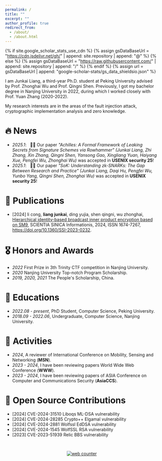 ```yaml
---
permalink: /
title: ""
excerpt: ""
author_profile: true
redirect_from: 
  - /about/
  - /about.html
---
```


{% if site.google_scholar_stats_use_cdn %}
{% assign gsDataBaseUrl = "https://cdn.jsdelivr.net/gh/" | append: site.repository | append: "@" %}
{% else %}
{% assign gsDataBaseUrl = "https://raw.githubusercontent.com/" | append: site.repository | append: "/" %}
{% endif %}
{% assign url = gsDataBaseUrl | append: "google-scholar-stats/gs_data_shieldsio.json" %}

<span class='anchor' id='about-me'></span>
I am Junkai Liang, a third-year Ph.D. student at Peking University advised by Prof. Zhonghai Wu and Prof. Qingni Shen. Previously, I got my bachelor degree in Nanjing University in 2022, during which I worked closely with Prof. Yuan Zhang (2020-2022).

My research interests are in the areas of the fault injection attack, cryptographic implementation analysis and zero knowledge.

<!-- My research interest includes neural machine translation and computer vision. I have published more than 100 papers at the top international AI conferences with total <a href='https://scholar.google.com/citations?user=rYAO48wAAAAJ'>google scholar citations <strong><span id='total_cit'>260000+</span></strong></a> (You can also use google scholar badge <a href='https://scholar.google.com/citations?user='><img src="https://img.shields.io/endpoint?url={{ url | url_encode }}&logo=Google%20Scholar&labelColor=f6f6f6&color=9cf&style=flat&label=citations"></a>). -->


# 🔥 News
<!-- *2022.11*: &nbsp;🎉🎉 Runner-up（2/3304）in ECS CloudBuild Developer Competition Track 2: Innovative  Application Design and Practice Based on Encryption Computing. -->
<!-- - *2022.09*: &nbsp;🎉🎉 .  -->

- *2025.1*: &nbsp; 🎉🎉 Our paper *"Achilles: A Formal Framework of Leaking Secrets from Signature Schemes via Rowhammer" (Junkai Liang, Zhi Zhang, Xin Zhang, Qingni Shen, Yansong Gao, Xingliang Yuan,  Haiyang Xue, Pengfei Wu, Zhonghai Wu)* was accepted in **USENIX security 25**! 
- *2025.1*: &nbsp; 🎉🎉 Our paper *"SoK: Understanding zk-SNARKs: The Gap Between Research and Practice" (Junkai Liang, Daqi Hu, Pengfei Wu, Yunbo Yang, Qingni Shen, Zhonghai Wu)* was accepted in **USENIX security 25**! 

# 📝 Publications 

- [2024]  li cong, **liang junkai**, ding yujia, shen qingni, wu zhonghai, [Hierarchical identity-based broadcast inner product encryption based on SM9](http://www.sciengine.com/doi/10.1360/SSI-2023-0232),  SCIENTIA SINICA Informationis, 2024, ISSN 1674-7267, https://doi.org/10.1360/SSI-2023-0232.

# 🎖 Honors and Awards

- *2022*  First Prize in 3th Trinity CTF competition in Nanjing University.
- *2020*  Nanjing University Top-notch Program Scholarship.
- *2019, 2020, 2021*  The People's Scholarship, China.

# 📖 Educations

- *2022.08 - present*, PhD Student, Computer Science, Peking University. 
- *2018.09 - 2022.06*, Undergraduate, Computer Science, Nanjing University. 


# 💬 Activities

- *2024*,  A reviewer of International Conference on Mobility, Sensing and Networking (**MSN**).
- *2023 - 2024*,  I have been reviewing papers World Wide Web Conference (**WWW**).
- *2023 - 2024*,  I have been reviewing papers of  ASIA Conference on Computer and Communications Security (**AsiaCCS**).

# 💬 Open Source Contributions

- [2024]  CVE-2024-31510 Liboqs ML-DSA vulnerability
- [2024]  CVE-2024-28285 Crypto++ Elgamal vulnerability
- [2024]  CVE-2024-2881 Wolfssl EdDSA vulnerability
- [2024]  CVE-2024-1545 WolfSSL RSA vulnerability
- [2023]  CVE-2023-51939 Relic BBS vulnerability

<!-- *CS05084*, System Security (Laboratory Course)--Teaching Assistant(Cooperate with Prof. Yang Xu), 2022 Spring. Reviewer: ICISS 2022, ECAI 2023 -->

<!-- <a href="https://clustrmaps.com/site/1bmtt"  title="Visit tracker"><img src="//www.clustrmaps.com/map_v2.png?d=roOPIYhOSI6clMuqwkzlXBT7BKee-NL2r4v8oS1ini8&cl=ffffff" />-->
<br>

<!-- hitwebcounter Code START -->
<a href="https://www.hitwebcounter.com" target="_blank">
 <p style="text-align: center;">
<img src="https://hitwebcounter.com/counter/counter.php?page=7945629&style=0025&nbdigits=5&type=page&initCount=0" title="Free Counter" Alt="web counter"   border="0" />                             

